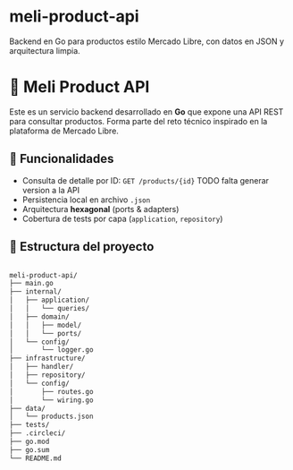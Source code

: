 # meli-product-api
Backend en Go para productos estilo Mercado Libre, con datos en JSON y arquitectura limpia.
# 🛒 Meli Product API

Este es un servicio backend desarrollado en **Go** que expone una API REST para consultar productos. Forma parte del reto técnico inspirado en la plataforma de Mercado Libre.

## 🚀 Funcionalidades

- Consulta de detalle por ID: `GET /products/{id}` TODO falta generar version a la API
- Persistencia local en archivo `.json`
- Arquitectura **hexagonal** (ports & adapters)
- Cobertura de tests por capa (`application`, `repository`)

## 🧱 Estructura del proyecto

```bash

meli-product-api/
├── main.go
├── internal/
│   ├── application/
│   │   └── queries/
│   ├── domain/
│   │   ├── model/
│   │   └── ports/
│   └── config/
│       └── logger.go
├── infrastructure/
│   ├── handler/
│   ├── repository/
│   └── config/
│       ├── routes.go
│       └── wiring.go
├── data/
│   └── products.json
├── tests/
├── .circleci/
├── go.mod
├── go.sum
└── README.md
